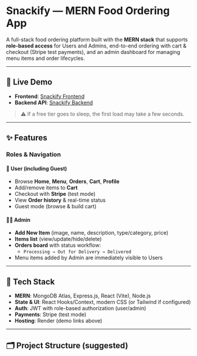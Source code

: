 # Snackify — MERN Food Ordering App  

A full-stack food ordering platform built with the **MERN stack** that supports **role-based access** for Users and Admins, end-to-end ordering with cart & checkout (Stripe test payments), and an admin dashboard for managing menu items and order lifecycles.

---

## 🚀 Live Demo  

- **Frontend**: [Snackify Frontend](https://food-order-application-kk8t.onrender.com)  
- **Backend API**: [Snackify Backend](https://food-order-application-backend.onrender.com)  

> ⚠️ If a free tier goes to sleep, the first load may take a few seconds.  

---

## ✨ Features  

### **Roles & Navigation**  

#### 👤 User (including Guest)  
- Browse **Home**, **Menu**, **Orders**, **Cart**, **Profile**  
- Add/remove items to **Cart**  
- Checkout with **Stripe** (test mode)  
- View **Order history** & real-time status  
- Guest mode (browse & build cart)  

#### 👨‍💼 Admin  
- **Add New Item** (image, name, description, type/category, price)  
- **Items list** (view/update/hide/delete)  
- **Orders board** with status workflow:  
  - `Processing → Out for Delivery → Delivered`  
- Menu items added by Admin are immediately visible to Users  

---

## 🧱 Tech Stack  

- **MERN**: MongoDB Atlas, Express.js, React (Vite), Node.js  
- **State & UI**: React Hooks/Context, modern CSS (or Tailwind if configured)  
- **Auth**: JWT with role-based authorization (user/admin)  
- **Payments**: Stripe (test mode)  
- **Hosting**: Render (demo links above)  

---

## 🗂️ Project Structure (suggested)  

